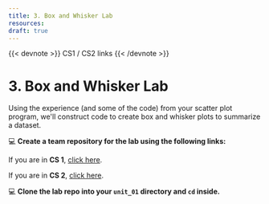 ```yaml
---
title: 3. Box and Whisker Lab
resources:
draft: true
---
```

{{< devnote >}}
CS1 / CS2 links
{{< /devnote >}}

# 3. Box and Whisker Lab

Using the experience (and some of the code) from your scatter plot program, we'll construct code to create box and whisker plots to summarize a dataset.

💻 **Create a team repository for the lab using the following links:**

If you are in **CS 1**, [click here](https://classroom.github.com/g/IJi3YLvv).

If you are in **CS 2**, [click here](https://classroom.github.com/g/WvRCFRw9).

💻 **Clone the lab repo into your `unit_01` directory and `cd` inside.**

